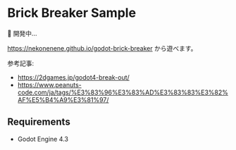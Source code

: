 # Brick Breaker Sample

🚧 開発中...

https://nekonenene.github.io/godot-brick-breaker から遊べます。


参考記事:

* https://2dgames.jp/godot4-break-out/
* https://www.peanuts-code.com/ja/tags/%E3%83%96%E3%83%AD%E3%83%83%E3%82%AF%E5%B4%A9%E3%81%97/  


## Requirements

* Godot Engine 4.3
